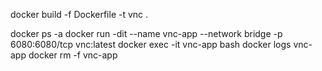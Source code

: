 docker build  -f  Dockerfile -t vnc .

docker ps -a
docker run -dit --name vnc-app --network bridge -p 6080:6080/tcp vnc:latest
docker exec -it vnc-app bash
docker logs vnc-app
docker rm -f vnc-app
